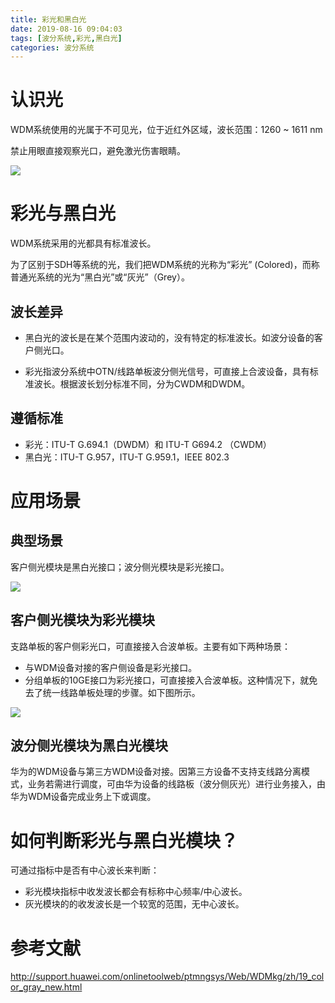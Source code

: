 ```yaml
---
title: 彩光和黑白光
date: 2019-08-16 09:04:03
tags: [波分系统,彩光,黑白光]
categories: 波分系统
---
```


<meta name="referrer" content="no-referrer" />

# 认识光
WDM系统使用的光属于不可见光，位于近红外区域，波长范围：1260 ~ 1611 nm 

禁止用眼直接观察光口，避免激光伤害眼睛。

![](http://ww1.sinaimg.cn/large/006eDJDNly1g618vtkbj6j30kq09r756.jpg)

# 彩光与黑白光
WDM系统采用的光都具有标准波长。

为了区别于SDH等系统的光，我们把WDM系统的光称为“彩光” (Colored)，而称普通光系统的光为“黑白光”或“灰光”（Grey）。

## 波长差异

* 黑白光的波长是在某个范围内波动的，没有特定的标准波长。如波分设备的客户侧光口。

* 彩光指波分系统中OTN/线路单板波分侧光信号，可直接上合波设备，具有标准波长。根据波长划分标准不同，分为CWDM和DWDM。


## 遵循标准
* 彩光：ITU-T G.694.1（DWDM）和 ITU-T G694.2 （CWDM）
* 黑白光：ITU-T G.957，ITU-T G.959.1，IEEE 802.3


# 应用场景
## 典型场景

客户侧光模块是黑白光接口；波分侧光模块是彩光接口。

![](http://ww1.sinaimg.cn/large/006eDJDNly1g6191kqjmmj30kx078t9m.jpg)

## 客户侧光模块为彩光模块
支路单板的客户侧彩光口，可直接接入合波单板。主要有如下两种场景：

* 与WDM设备对接的客户侧设备是彩光接口。
* 分组单板的10GE接口为彩光接口，可直接接入合波单板。这种情况下，就免去了统一线路单板处理的步骤。如下图所示。

![](http://ww1.sinaimg.cn/large/006eDJDNly1g6196kaoe4j30f309qgml.jpg)

## 波分侧光模块为黑白光模块

华为的WDM设备与第三方WDM设备对接。因第三方设备不支持支线路分离模式，业务若需进行调度，可由华为设备的线路板（波分侧灰光）进行业务接入，由华为WDM设备完成业务上下或调度。

#  如何判断彩光与黑白光模块？

可通过指标中是否有中心波长来判断：
* 彩光模块指标中收发波长都会有标称中心频率/中心波长。
* 灰光模块的的收发波长是一个较宽的范围，无中心波长。


# 参考文献
http://support.huawei.com/onlinetoolweb/ptmngsys/Web/WDMkg/zh/19_color_gray_new.html
